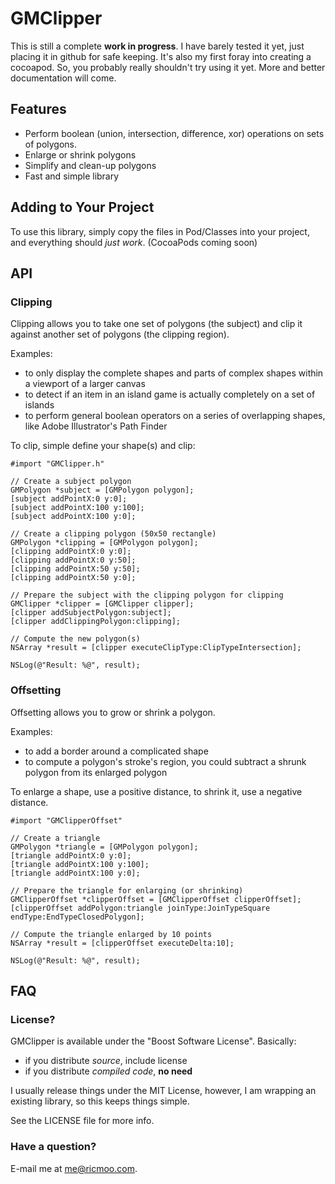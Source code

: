 # GMClipper

This is still a complete **work in progress**. I have barely tested it yet, just placing it in github for safe keeping. It's also my first foray into creating a cocoapod. So, you probably really shouldn't try using it yet. More and better documentation will come.

## Features

- Perform boolean (union, intersection, difference, xor) operations on sets of polygons.
- Enlarge or shrink polygons
- Simplify and clean-up polygons
- Fast and simple library


## Adding to Your Project

To use this library, simply copy the files in Pod/Classes into your project, and everything should *just work*. (CocoaPods coming soon)

## API

### Clipping

Clipping allows you to take one set of polygons (the subject) and clip it against another set of polygons (the clipping region).

Examples:
- to only display the complete shapes and parts of complex shapes within a viewport of a larger canvas
- to detect if an item in an island game is actually completely on a set of islands 
- to perform general boolean operators on a series of overlapping shapes, like Adobe Illustrator's Path Finder

To clip, simple define your shape(s) and clip:

```objc
#import "GMClipper.h"

// Create a subject polygon
GMPolygon *subject = [GMPolygon polygon];
[subject addPointX:0 y:0];
[subject addPointX:100 y:100];
[subject addPointX:100 y:0];

// Create a clipping polygon (50x50 rectangle)
GMPolygon *clipping = [GMPolygon polygon];
[clipping addPointX:0 y:0];
[clipping addPointX:0 y:50];
[clipping addPointX:50 y:50];
[clipping addPointX:50 y:0];

// Prepare the subject with the clipping polygon for clipping
GMClipper *clipper = [GMClipper clipper];
[clipper addSubjectPolygon:subject];
[clipper addClippingPolygon:clipping];

// Compute the new polygon(s)
NSArray *result = [clipper executeClipType:ClipTypeIntersection];

NSLog(@"Result: %@", result);
```

### Offsetting

Offsetting allows you to grow or shrink a polygon.

Examples:
- to add a border around a complicated shape
- to compute a polygon's stroke's region, you could subtract a shrunk polygon from its enlarged polygon

To enlarge a shape, use a positive distance, to shrink it, use a negative distance.

```objc
#import "GMClipperOffset"

// Create a triangle
GMPolygon *triangle = [GMPolygon polygon];
[triangle addPointX:0 y:0];
[triangle addPointX:100 y:100];
[triangle addPointX:100 y:0];

// Prepare the triangle for enlarging (or shrinking)
GMClipperOffset *clipperOffset = [GMClipperOffset clipperOffset];
[clipperOffset addPolygon:triangle joinType:JoinTypeSquare endType:EndTypeClosedPolygon];

// Compute the triangle enlarged by 10 points
NSArray *result = [clipperOffset executeDelta:10];

NSLog(@"Result: %@", result);
```

## FAQ

### License?

GMClipper is available under the "Boost Software License". Basically:
- if you distribute *source*, include license
- if you distribute *compiled code*, **no need**

I usually release things under the MIT License, however, I am wrapping an existing library, so this keeps things simple.

See the LICENSE file for more info.

### Have a question?

E-mail me at me@ricmoo.com.

